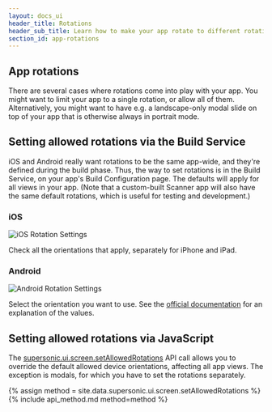 ```yaml
---
layout: docs_ui
header_title: Rotations
header_sub_title: Learn how to make your app rotate to different rotations.
section_id: app-rotations
---
```

<section class="docs-section" id="app-rotations">

# App rotations

There are several cases where rotations come into play with your app. You might want to limit your app to a single rotation, or allow all of them. Alternatively, you might want to have e.g. a landscape-only modal slide on top of your app that is otherwise always in portrait mode.

</section>
<section class="docs-section" id="setting-allowed-rotations-via-the-build-service">

## Setting allowed rotations via the Build Service

iOS and Android really want rotations to be the same app-wide, and they're defined during the build phase. Thus, the way to set rotations is in the Build Service, on your app's Build Configuration page. The defaults will apply for all views in your app. (Note that a custom-built Scanner app will also have the same default rotations, which is useful for testing and development.)

### iOS

<img src="/img/ui-and-navigation/ios_rotation_settings.png" alt="iOS Rotation Settings">

Check all the orientations that apply, separately for iPhone and iPad.

### Android

<img src="/img/ui-and-navigation/android_rotation_settings.png" alt="Android Rotation Settings">

Select the orientation you want to use. See the [official documentation](http://developer.android.com/reference/android/R.attr.html#screenOrientation) for an explanation of the values.

</section>
<section class="docs-section" id="setting-allowed-rotations-via-javascript">

## Setting allowed rotations via JavaScript

The [supersonic.ui.screen.setAllowedRotations](#setallowedrotations) API call allows you to override the default allowed device orientations, affecting all app views. The exception is modals, for which you have to set the rotations separately.

</section>
<section class="docs-section" id="setallowedrotations">

{% assign method = site.data.supersonic.ui.screen.setAllowedRotations %}
{% include api_method.md method=method %}

</section>
